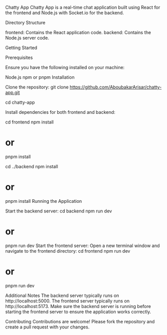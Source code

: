 Chatty App
Chatty App is a real-time chat application built using React for the frontend and Node.js with Socket.io for the backend.

Directory Structure

frontend: Contains the React application code.
backend: Contains the Node.js server code.

Getting Started

Prerequisites

Ensure you have the following installed on your machine:

Node.js
npm or pnpm
Installation

Clone the repository:
git clone https://github.com/AboubakarArisar/chatty-app.git

cd chatty-app

Install dependencies for both frontend and backend:

cd frontend
npm install
# or
pnpm install

cd ../backend
npm install
# or
pnpm install
Running the Application

Start the backend server:
cd backend
npm run dev
# or
pnpm run dev
Start the frontend server:
Open a new terminal window and navigate to the frontend directory:
cd frontend
npm run dev
# or
pnpm run dev

Additional Notes
The backend server typically runs on http://localhost:5000.
The frontend server typically runs on http://localhost:5173.
Make sure the backend server is running before starting the frontend server to ensure the application works correctly.

Contributing
Contributions are welcome! Please fork the repository and create a pull request with your changes.


